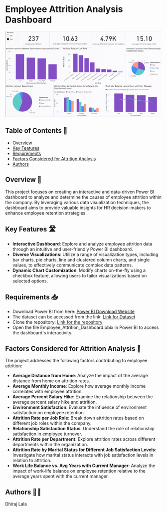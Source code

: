 # Employee Attrition Analysis Dashboard

![Dashboard Image](https://github.com/Dhiraj0107/Employee-Attrition/blob/main/Employee_Attrition_Dashboard.png "Final Dashboard Image")

## Table of Contents 📑
* [Overview](##Overview-)
* [Key Features](##Key-Features-)
* [Requirements](##Requirements-)
* [Factors Considered for Attrition Analysis](##Factors-Considered-for-Attrition-Analysis-)
* [Authors](##Authors-)


## Overview 🎯

This project focuses on creating an interactive and data-driven Power BI dashboard to analyze and determine the causes of employee attrition within the company. By leveraging various data visualization techniques, the dashboard aims to provide valuable insights for HR decision-makers to enhance employee retention strategies.

## Key Features 🛣️

* **Interactive Dashboard**: Explore and analyze employee attrition data through an intuitive and user-friendly Power BI dashboard.
* **Diverse Visualizations**: Utilize a range of visualization types, including bar charts, pie charts, line and clustered column charts, and single values, to effectively communicate complex data patterns.
* **Dynamic Chart Customization**: Modify charts on-the-fly using a checkbox feature, allowing users to tailor visualizations based on selected options.

## Requirements 📥

* Download Power BI from here: [Power BI Download Website](https://powerbi.microsoft.com/en-us/downloads/)
* The dataset can be accessed from the link: [Link for Dataset](https://github.com/Dhiraj0107/Employee-Attrition/blob/main/HR-Employee-Attrition.csv)
* Clone the repository: [Link for the repository](https://github.com/Dhiraj0107/Employee-Attrition/tree/main)
* Open the file Employee_Attrition_Dashboard.pbix in Power BI to access the dashboard's interactivity.

## Factors Considered for Attrition Analysis 🚀

The project addresses the following factors contributing to employee attrition:

* **Average Distance from Home**: Analyze the impact of the average distance from home on attrition rates.
* **Average Monthly Income**: Explore how average monthly income correlates with employee attrition.
* **Average Percent Salary Hike**: Examine the relationship between the average percent salary hike and attrition.
* **Environment Satisfaction**: Evaluate the influence of environment satisfaction on employee retention.
* **Attrition Rate per Job Role**: Break down attrition rates based on different job roles within the company.
* **Relationship Satisfaction Status**: Understand the role of relationship satisfaction in employee turnover.
* **Attrition Rate per Department**: Explore attrition rates across different departments within the organization.
* **Attrition Rate by Marital Status for Different Job Satisfaction Levels**: Investigate how marital status interacts with job satisfaction levels in relation to attrition.
* **Work Life Balance vs. Avg Years with Current Manager**: Analyze the impact of work-life balance on employee retention relative to the average years spent with the current manager.


## Authors 👨‍💻

Dhiraj Lala
